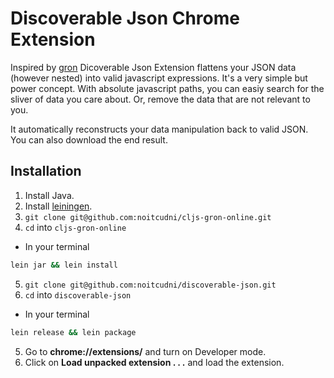 # Discoverable Json Chrome Extension
Inspired by [gron](https://github.com/tomnomnom/gron)
Dicoverable Json Extension flattens your JSON data (however nested) into valid javascript expressions. It's a very simple but power concept. With absolute javascript paths, you can easiy search for the sliver of data you care about. Or, remove the data that are not relevant to you.

It automatically reconstructs your data manipulation back to valid JSON. You can also download the end result.

## Installation
1. Install Java.
2. Install [leiningen](http://leiningen.org).
3. `git clone git@github.com:noitcudni/cljs-gron-online.git`
4. `cd` into `cljs-gron-online`
* In your terminal
```bash
lein jar && lein install
```
5. `git clone git@github.com:noitcudni/discoverable-json.git`
6. `cd` into `discoverable-json`
* In your terminal
```bash
lein release && lein package
```
5. Go to **chrome://extensions/** and turn on Developer mode.
6. Click on **Load unpacked extension . . .** and load the extension.

